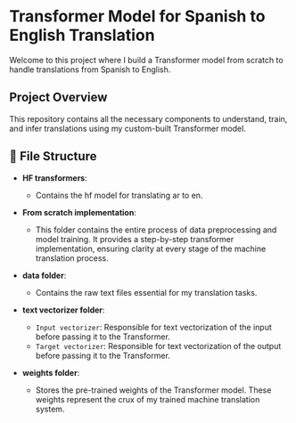 # Transformer Model for Spanish to English Translation

Welcome to this project where I build a Transformer model from scratch to handle translations from Spanish to English.
## Project Overview

This repository contains all the necessary components to understand, train, and infer translations using my custom-built Transformer model.

## 📂 File Structure

- **HF transformers**: 
  - Contains the hf model for translating ar to en.

- **From scratch implementation**: 
  - This folder contains the entire process of data preprocessing and model training. It provides a step-by-step transformer implementation, ensuring clarity at every stage of the machine translation process.

- **data folder**: 
  - Contains the raw text files essential for my translation tasks.

- **text vectorizer folder**: 
  - `Input vectorizer`: Responsible for text vectorization of the input before passing it to the Transformer.
  - `Target vectorizer`: Responsible for text vectorization of the output before passing it to the Transformer.

- **weights folder**: 
  - Stores the pre-trained weights of the Transformer model. These weights represent the crux of my trained machine translation system.


